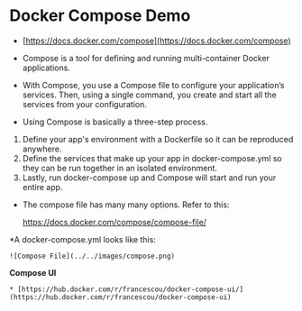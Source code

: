 Docker Compose Demo 
====================

* [https://docs.docker.com/compose](https://docs.docker.com/compose)

* Compose is a tool for defining and running multi-container Docker applications. 

* With Compose, you use a Compose file to configure your application’s services. Then, using a single command, you create and start all the services from your configuration. 

* Using Compose is basically a three-step process.

1. Define your app's environment with a Dockerfile so it can be reproduced anywhere.
1. Define the services that make up your app in docker-compose.yml so they can be run together in an isolated environment.
1. Lastly, run docker-compose up and Compose will start and run your entire app.

* The compose file has many many options. Refer to this:

   https://docs.docker.com/compose/compose-file/


*A docker-compose.yml looks like this:

	![Compose File](../../images/compose.png)


**Compose UI**

    * [https://hub.docker.com/r/francescou/docker-compose-ui/](https://hub.docker.com/r/francescou/docker-compose-ui)
